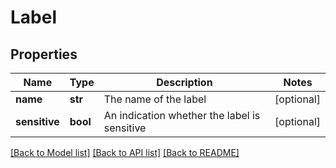 # Label

## Properties
Name | Type | Description | Notes
------------ | ------------- | ------------- | -------------
**name** | **str** | The name of the label | [optional] 
**sensitive** | **bool** | An indication whether the label is sensitive | [optional] 

[[Back to Model list]](../README.md#documentation-for-models) [[Back to API list]](../README.md#documentation-for-api-endpoints) [[Back to README]](../README.md)


